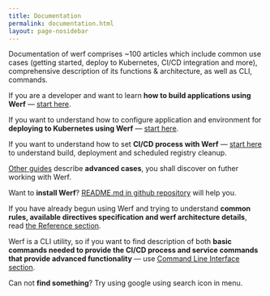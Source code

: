 ```yaml
---
title: Documentation
permalink: documentation.html
layout: page-nosidebar
---
```


Documentation of werf comprises ~100 articles which include common use cases (getting started, deploy to Kubernetes, CI/CD integration and more), comprehensive description of its functions & architecture, as well as CLI, commands.


If you are a developer and want to learn **how to build applications using Werf** — [start here](how_to/getting_started.html).

If you want to understand how to configure application and environment for **deploying to Kubernetes using Werf** — [start here](how_to/deploy_into_kubernetes.html).

If you want to understand how to set **CI/CD process with Werf** — [start here](how_to/gitlab_ci_cd_integration.html) to understand build, deployment and scheduled registry cleanup.

[Other guides](howto/) describe **advanced cases**, you shall discover on futher working with Werf.

Want to **install Werf**? [README.md in github repository](https://github.com/flant/werf/blob/master/README.md) will help you.

If you have already begun using Werf and trying to understand **common rules, available directives specification and werf architecture details**, read [the Reference section](reference/).

Werf is a CLI utility, so if you want to find description of both **basic commands needed to provide the CI/CD process and service commands that provide advanced functionality** — use [Command Line Interface section](cli/).

Can not **find something**? Try using google using search icon in menu.
